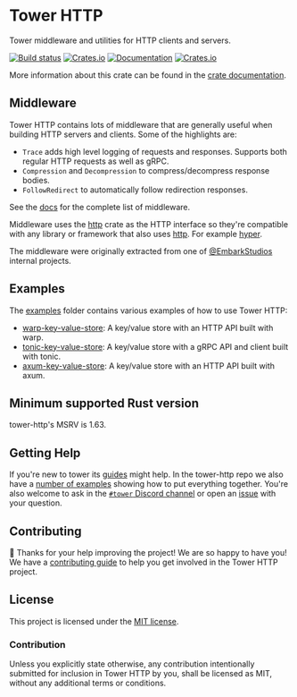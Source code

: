 # Tower HTTP

Tower middleware and utilities for HTTP clients and servers.

[![Build status](https://github.com/tower-rs/tower-http/workflows/CI/badge.svg)](https://github.com/tower-rs/tower-http/actions)
[![Crates.io](https://img.shields.io/crates/v/tower-http)](https://crates.io/crates/tower-http)
[![Documentation](https://docs.rs/tower-http/badge.svg)](https://docs.rs/tower-http)
[![Crates.io](https://img.shields.io/crates/l/tower-http)](tower-http/LICENSE)

More information about this crate can be found in the [crate documentation][docs].

## Middleware

Tower HTTP contains lots of middleware that are generally useful when building
HTTP servers and clients. Some of the highlights are:

- `Trace` adds high level logging of requests and responses. Supports both
  regular HTTP requests as well as gRPC.
- `Compression` and `Decompression` to compress/decompress response bodies.
- `FollowRedirect` to automatically follow redirection responses.

See the [docs] for the complete list of middleware.

Middleware uses the [http] crate as the HTTP interface so they're compatible
with any library or framework that also uses [http]. For example [hyper].

The middleware were originally extracted from one of [@EmbarkStudios] internal
projects.

## Examples

The [examples] folder contains various examples of how to use Tower HTTP:

- [warp-key-value-store]: A key/value store with an HTTP API built with warp.
- [tonic-key-value-store]: A key/value store with a gRPC API and client built with tonic.
- [axum-key-value-store]: A key/value store with an HTTP API built with axum.

## Minimum supported Rust version

tower-http's MSRV is 1.63.

## Getting Help

If you're new to tower its [guides] might help. In the tower-http repo we also
have a [number of examples][examples] showing how to put everything together.
You're also welcome to ask in the [`#tower` Discord channel][chat] or open an
[issue] with your question.

## Contributing

:balloon: Thanks for your help improving the project! We are so happy to have
you! We have a [contributing guide][guide] to help you get involved in the Tower
HTTP project.

[guide]: CONTRIBUTING.md

## License

This project is licensed under the [MIT license](tower-http/LICENSE).

### Contribution

Unless you explicitly state otherwise, any contribution intentionally submitted
for inclusion in Tower HTTP by you, shall be licensed as MIT, without any
additional terms or conditions.

[@EmbarkStudios]: https://github.com/EmbarkStudios
[examples]: https://github.com/tower-rs/tower-http/tree/master/examples
[http]: https://crates.io/crates/http
[tonic-key-value-store]: https://github.com/tower-rs/tower-http/tree/master/examples/tonic-key-value-store
[warp-key-value-store]: https://github.com/tower-rs/tower-http/tree/master/examples/warp-key-value-store
[axum-key-value-store]: https://github.com/tower-rs/tower-http/tree/master/examples/axum-key-value-store
[chat]: https://discord.gg/tokio
[docs]: https://docs.rs/tower-http
[hyper]: https://github.com/hyperium/hyper
[issue]: https://github.com/tower-rs/tower-http/issues/new
[milestone]: https://github.com/tower-rs/tower-http/milestones
[examples]: https://github.com/tower-rs/tower-http/tree/master/examples
[guides]: https://github.com/tower-rs/tower/tree/master/guides
